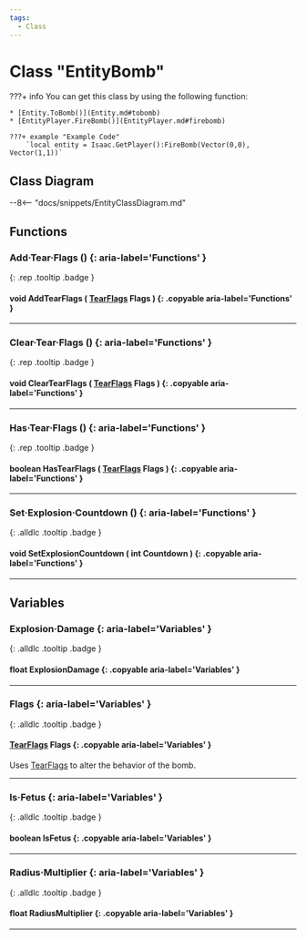 ```yaml
---
tags:
  - Class
---
```

# Class "EntityBomb"

???+ info
    You can get this class by using the following function:

    * [Entity.ToBomb()](Entity.md#tobomb)
    * [EntityPlayer.FireBomb()](EntityPlayer.md#firebomb)

    ???+ example "Example Code"
        `local entity = Isaac.GetPlayer():FireBomb(Vector(0,0), Vector(1,1))`

## Class Diagram
--8<-- "docs/snippets/EntityClassDiagram.md"

## Functions
### Add·Tear·Flags () {: aria-label='Functions' }
[ ](#){: .rep .tooltip .badge }
#### void AddTearFlags ( [TearFlags](enums/TearFlags.md) Flags ) {: .copyable aria-label='Functions' }

___
### Clear·Tear·Flags () {: aria-label='Functions' }
[ ](#){: .rep .tooltip .badge }
#### void ClearTearFlags ( [TearFlags](enums/TearFlags.md) Flags ) {: .copyable aria-label='Functions' }

___
### Has·Tear·Flags () {: aria-label='Functions' }
[ ](#){: .rep .tooltip .badge }
#### boolean HasTearFlags ( [TearFlags](enums/TearFlags.md) Flags ) {: .copyable aria-label='Functions' }

___
### Set·Explosion·Countdown () {: aria-label='Functions' }
[ ](#){: .alldlc .tooltip .badge }
#### void SetExplosionCountdown ( int Countdown ) {: .copyable aria-label='Functions' }

___
## Variables
### Explosion·Damage {: aria-label='Variables' }
[ ](#){: .alldlc .tooltip .badge }
#### float ExplosionDamage  {: .copyable aria-label='Variables' }

___
### Flags {: aria-label='Variables' }
[ ](#){: .alldlc .tooltip .badge }
#### [TearFlags](enums/TearFlags.md) Flags  {: .copyable aria-label='Variables' }

Uses [TearFlags](enums/TearFlags.md) to alter the behavior of the bomb.
___
### Is·Fetus {: aria-label='Variables' }
[ ](#){: .alldlc .tooltip .badge }
#### boolean IsFetus  {: .copyable aria-label='Variables' }

___
### Radius·Multiplier {: aria-label='Variables' }
[ ](#){: .alldlc .tooltip .badge }
#### float RadiusMultiplier  {: .copyable aria-label='Variables' }

___
